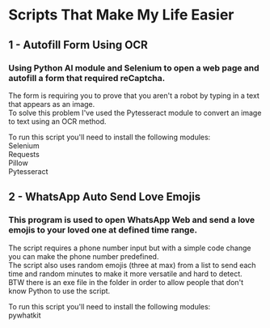 # Scripts That Make My Life Easier
## 1 - Autofill Form Using OCR
### Using Python AI module and Selenium to open a web page and autofill a form that required reCaptcha.
The form is requiring you to prove that you aren't a robot by typing in a text that appears as an image. <br />
To solve this problem I've used the Pytesseract module to convert an image to text using an OCR method.

To run this script you'll need to install the following modules: <br />
Selenium <br />
Requests <br />
Pillow <br />
Pytesseract <br />

## 2 - WhatsApp Auto Send Love Emojis
### This program is used to open WhatsApp Web and send a love emojis to your loved one at defined time range.
The script requires a phone number input but with a simple code change you can make the phone number predefined. <br />
The script also uses random emojis (three at max) from a list to send each time and random minutes to make it more versatile and hard to detect. <br />
BTW there is an exe file in the folder in order to allow people that don't know Python to use the script.

To run this script you'll need to install the following modules: <br />
pywhatkit
